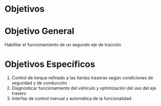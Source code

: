 # Objetivos

# Objetivo General

Habilitar el funcionamiento de un segundo eje de tracción

# Objetivos Específicos

1. Control de torque refinado a las llantas traseras según condiciones de seguridad y
de conducción
2. Diagnosticar funcionamiento del vehículo y optimización del uso del eje trasero
3. Interfaz de control manual y automática de la funcionalidad





